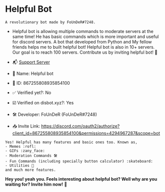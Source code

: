 # Helpful Bot

`A revolutionary bot made by FoUnDeR#7248.`
- Helpful bot is allowing multiple commands to moderate servers at the same time! 
  He has basic commands which is more important and useful for discord servers.
  A bot that developed from Python and My fellow friends helps me to built helpful bot!
  Helpful bot is also in 10+ servers. Our goal is to reach 100 servers. Contribute us by inviting helpful bot! :tada:


- :mailbox_with_mail: [Support Server](https://discord.gg/Uker5NKCR4)
- :pencil: Name: Helpful bot
- :card_index: ID: 867255808935854100
- :white_check_mark: Verified yet?: No
- :ballot_box_with_check: Verified on disbot.xyz?: Yes
- 🛠️ Developer: FoUnDeR (FoUnDeR#7248)
- 📥 Invite Link: https://discord.com/oauth2/authorize?client_id=867255808935854100&permissions=4294967287&scope=bot

```
Yes! Helpful has many features and basic ones too. Known as,
- Memes :rofl: 
- GIFs :zany_face: 
- Moderation Commands 🛠️
- Fun Commands (including specially button calculator) :skateboard: 
- Utilities 🔧
and much more features. 
```

**Hey you! yeah you. Feels interesting about helpful bot? Well why are you waiting for? Invite him now!** 👋
